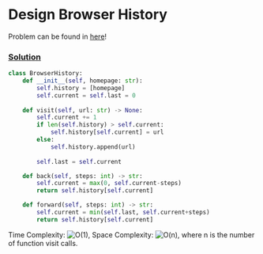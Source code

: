 # Design Browser History

Problem can be found in [here](https://leetcode.com/problems/design-browser-history/)!

### [Solution](/Design/1472-DesignBrowserHistory/solution.py)

```python
class BrowserHistory:
    def __init__(self, homepage: str):
        self.history = [homepage]
        self.current = self.last = 0
        
    def visit(self, url: str) -> None:
        self.current += 1
        if len(self.history) > self.current:
            self.history[self.current] = url
        else:
            self.history.append(url)
        
        self.last = self.current

    def back(self, steps: int) -> str:
        self.current = max(0, self.current-steps)
        return self.history[self.current]

    def forward(self, steps: int) -> str:
        self.current = min(self.last, self.current+steps)
        return self.history[self.current]
```

Time Complexity: ![O(1)](<https://latex.codecogs.com/svg.image?\inline&space;O(logn)>), Space Complexity: ![O(n)](<https://latex.codecogs.com/svg.image?\inline&space;O(n)>), where n is the number of function visit calls. 
